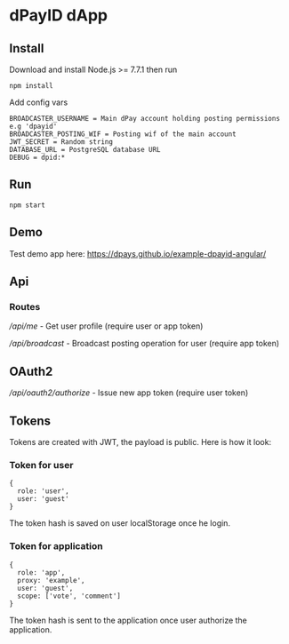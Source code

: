 # dPayID dApp

## Install

Download and install Node.js >= 7.7.1 then run
```
npm install
```

Add config vars
```
BROADCASTER_USERNAME = Main dPay account holding posting permissions e.g 'dpayid'
BROADCASTER_POSTING_WIF = Posting wif of the main account
JWT_SECRET = Random string
DATABASE_URL = PostgreSQL database URL
DEBUG = dpid:*
```

## Run
```
npm start
```

## Demo

Test demo app here: https://dpays.github.io/example-dpayid-angular/

## Api

### Routes

*/api/me* - Get user profile (require user or app token)

*/api/broadcast* - Broadcast posting operation for user (require app token)

## OAuth2
*/api/oauth2/authorize* - Issue new app token (require user token)

## Tokens
Tokens are created with JWT, the payload is public. Here is how it look:

### Token for user
```
{
  role: 'user',
  user: 'guest'
}
```
The token hash is saved on user localStorage once he login.

### Token for application
```
{
  role: 'app',
  proxy: 'example',
  user: 'guest',
  scope: ['vote', 'comment']
}
```

The token hash is sent to the application once user authorize the application.

